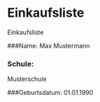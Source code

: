 # Einkaufsliste
Einkaufsliste

###Name:
Max Mustermann

### Schule:
Musterschule

###Geburtsdatum:
01.01.1990


